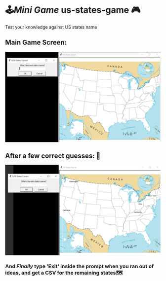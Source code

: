 # 🕹*Mini Game* us-states-game 🎮
Test your knowledge against US states name

## Main Game Screen:
![alt text](https://github.com/Phern17/us-states-game/blob/master/us-states-game-start/Image%20Gallery/game%20screen.jpg)

## After a few correct guesses: 🥳
![alt_text](https://github.com/Phern17/us-states-game/blob/master/us-states-game-start/Image%20Gallery/game-screen-2.jpg)

### And *Finally* type 'Exit' inside the prompt when you ran out of ideas, and get a CSV for the remaining states🗺
